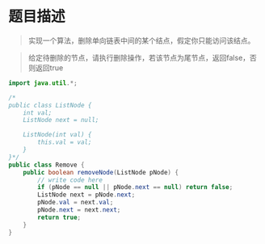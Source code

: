 # 题目描述
> 实现一个算法，删除单向链表中间的某个结点，假定你只能访问该结点。

> 给定待删除的节点，请执行删除操作，若该节点为尾节点，返回false，否则返回true


```java
import java.util.*;

/*
public class ListNode {
    int val;
    ListNode next = null;

    ListNode(int val) {
        this.val = val;
    }
}*/
public class Remove {
    public boolean removeNode(ListNode pNode) {
        // write code here
        if (pNode == null || pNode.next == null) return false;
        ListNode next = pNode.next;
        pNode.val = next.val;
        pNode.next = next.next;
        return true;
    }
}
```